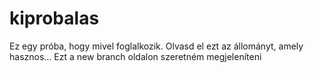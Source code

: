 # kiprobalas
Ez egy próba, hogy mivel foglalkozik.
Olvasd el ezt az állományt, amely hasznos...
Ezt a new branch oldalon szeretném megjeleníteni